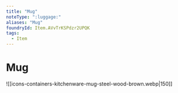 ```yaml
---
title: "Mug"
noteType: ":luggage:"
aliases: "Mug"
foundryId: Item.AVvTrKSPdzr2UPQK
tags:
  - Item
---
```


# Mug
![[icons-containers-kitchenware-mug-steel-wood-brown.webp|150]]
